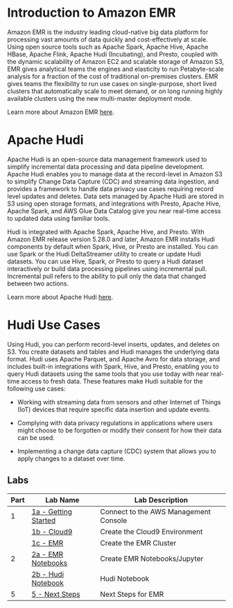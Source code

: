 # Introduction to Amazon EMR

Amazon EMR is the industry leading cloud-native big data platform for processing vast amounts of data quickly and cost-effectively at scale. Using open source tools such as Apache Spark, Apache Hive, Apache HBase, Apache Flink, Apache Hudi (Incubating), and Presto, coupled with the dynamic scalability of Amazon EC2 and scalable storage of Amazon S3, EMR gives analytical teams the engines and elasticity to run Petabyte-scale analysis for a fraction of the cost of traditional on-premises clusters. EMR gives teams the flexibility to run use cases on single-purpose, short lived clusters that automatically scale to meet demand, or on long running highly available clusters using the new multi-master deployment mode.

Learn more about Amazon EMR [here](https://aws.amazon.com/emr/).

# Apache Hudi

Apache Hudi is an open-source data management framework used to simplify incremental data processing and data pipeline development. Apache Hudi enables you to manage data at the record-level in Amazon S3 to simplify Change Data Capture (CDC) and streaming data ingestion, and provides a framework to handle data privacy use cases requiring record level updates and deletes. Data sets managed by Apache Hudi are stored in S3 using open storage formats, and integrations with Presto, Apache Hive, Apache Spark, and AWS Glue Data Catalog give you near real-time access to updated data using familiar tools.

Hudi is integrated with Apache Spark, Apache Hive, and Presto. With Amazon EMR release version 5.28.0 and later, Amazon EMR installs Hudi components by default when Spark, Hive, or Presto are installed. You can use Spark or the Hudi DeltaStreamer utility to create or update Hudi datasets. You can use Hive, Spark, or Presto to query a Hudi dataset interactively or build data processing pipelines using incremental pull. Incremental pull refers to the ability to pull only the data that changed between two actions.

Learn more about Apache Hudi [here](https://docs.aws.amazon.com/emr/latest/ReleaseGuide/emr-hudi.html).

# Hudi Use Cases

Using Hudi, you can perform record-level inserts, updates, and deletes on S3. You create datasets and tables and Hudi manages the underlying data format. Hudi uses Apache Parquet, and Apache Avro for data storage, and includes built-in integrations with Spark, Hive, and Presto, enabling you to query Hudi datasets using the same tools that you use today with near real-time access to fresh data. These features make Hudi suitable for the following use cases:

* Working with streaming data from sensors and other Internet of Things (IoT) devices that require specific data insertion and update events.

* Complying with data privacy regulations in applications where users might choose to be forgotten or modify their consent for how their data can be used.

* Implementing a change data capture (CDC) system that allows you to apply changes to a dataset over time.

## Labs
|Part |Lab Name |Lab Description |
|---- |---- | ----|
|1 |[1a - Getting Started](L1a-StartHere.md) |Connect to the AWS Management Console |
| |[1b - Cloud9](L1b-Cloud9.md) |Create the Cloud9 Environment |
| |[1c - EMR](L1c-EMRCreate.md) |Create the EMR Cluster |
|2 |[2a - EMR Notebooks](L2a-Notebook.md) |Create EMR Notebooks/Jupyter |
| |[2b - Hudi Notebook](L2b-HudiNotebook.md) |Hudi Notebook |
|5 |[5 - Next Steps](NextSteps.md) |Next Steps for EMR |




